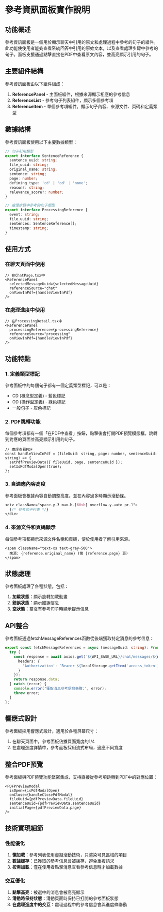 # 參考資訊面板實作說明

## 功能概述

參考資訊面板是一個用於顯示聊天中引用的原文和處理過程中參考的句子的組件。此功能使使用者能夠查看系統回答中引用的原始文本，以及查看處理步驟中參考的句子。面板支援通過點擊直接在PDF中查看原文內容，並高亮顯示引用的句子。

## 主要組件結構

參考資訊面板由以下組件組成：

1. **ReferencePanel** - 主面板組件，根據來源顯示相應的參考信息
2. **ReferenceList** - 參考句子列表組件，顯示多個參考項
3. **ReferenceItem** - 單個參考項組件，顯示句子內容、來源文件、頁碼和定義類型

## 數據結構

參考資訊面板使用以下主要數據類型：

```typescript
// 句子引用類型
export interface SentenceReference {
  sentence_uuid: string;
  file_uuid: string;
  original_name: string;
  sentence: string;
  page: number;
  defining_type: 'cd' | 'od' | 'none';
  reason?: string;
  relevance_score?: number;
}

// 處理步驟中參考的句子類型
export interface ProcessingReference {
  event: string;
  file_uuid: string;
  sentences: SentenceReference[];
  timestamp: string;
}
```

## 使用方式

### 在聊天頁面中使用

```tsx
// 在ChatPage.tsx中
<ReferencePanel
  selectedMessageUuid={selectedMessageUuid}
  referenceSource="chat"
  onViewInPdf={handleViewInPdf}
/>
```

### 在處理進度中使用

```tsx
// 在ProcessingDetail.tsx中
<ReferencePanel
  processingReference={processingReference}
  referenceSource="processing"
  onViewInPdf={handleViewInPdf}
/>
```

## 功能特點

### 1. 定義類型標記

參考面板中的每個句子都有一個定義類型標記，可以是：
- CD (概念型定義) - 藍色標記
- OD (操作型定義) - 綠色標記
- 一般句子 - 灰色標記

### 2. PDF跳轉功能

每個參考項都有一個「在PDF中查看」按鈕，點擊後會打開PDF預覽模態框，跳轉到對應的頁面並高亮顯示引用的句子。

```tsx
// 處理查看PDF
const handleViewInPdf = (fileUuid: string, page: number, sentenceUuid: string) => {
  setPdfPreviewData({ fileUuid, page, sentenceUuid });
  setIsPdfModalOpen(true);
};
```

### 3. 自適應內容高度

參考面板會根據內容自動調整高度，並在內容過多時顯示滾動條。

```css
<div className="space-y-3 max-h-[60vh] overflow-y-auto pr-1">
  {/* 參考句子列表 */}
</div>
```

### 4. 來源文件和頁碼顯示

每個參考項都顯示來源文件名稱和頁碼，便於使用者了解引用來源。

```tsx
<span className="text-xs text-gray-500">
  來源: {reference.original_name} (第 {reference.page} 頁)
</span>
```

## 狀態處理

參考面板處理了各種狀態，包括：

1. **加載狀態**：顯示旋轉加載動畫
2. **錯誤狀態**：顯示錯誤信息
3. **空狀態**：當沒有參考句子時顯示提示信息

## API整合

參考面板通過fetchMessageReferences函數從後端獲取特定消息的參考信息：

```typescript
export const fetchMessageReferences = async (messageUuid: string): Promise<{ references: SentenceReference[] }> => {
  try {
    const response = await axios.get(`${API_BASE_URL}/chat/messages/${messageUuid}/references`, {
      headers: {
        'Authorization': `Bearer ${localStorage.getItem('access_token')}`
      }
    });
    return response.data;
  } catch (error) {
    console.error('獲取消息參考信息失敗:', error);
    throw error;
  }
};
```

## 響應式設計

參考面板採用響應式設計，適用於各種屏幕尺寸：

1. 在聊天頁面中，參考面板佔據頁面寬度的1/4
2. 在處理進度詳情中，參考面板採用流式布局，適應不同寬度

## 整合PDF預覽

參考面板與PDF預覽功能緊密集成，支持直接從參考項跳轉到PDF中的對應位置：

```tsx
<PDFPreviewModal
  isOpen={isPdfModalOpen}
  onClose={handleClosePdfModal}
  fileUuid={pdfPreviewData.fileUuid}
  sentenceUuid={pdfPreviewData.sentenceUuid}
  initialPage={pdfPreviewData.page}
/>
```

## 技術實現細節

### 性能優化

1. **懶加載**：參考列表使用虛擬滾動技術，只渲染可見區域的項目
2. **數據緩存**：已獲取的參考信息會被緩存，避免重複請求
3. **按需加載**：僅在使用者點擊消息查看參考信息時才加載數據

### 交互優化

1. **點擊高亮**：被選中的消息會被高亮顯示
2. **滑動時保持狀態**：滑動頁面時保持已打開的參考面板狀態
3. **在處理進度中的交互**：處理過程中的參考信息會與進度條聯動 